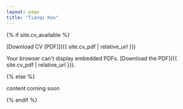 ```yaml
---
layout: page
title: "Tianqi Kou"
---
```


{% if site.cv_available %}

[Download CV [PDF]]({{ site.cv_pdf | relative_url }})

<div class="cv-container">
  <object data="{{ site.cv_pdf | relative_url }}" type="application/pdf" width="100%" height="100%">
    Your browser can't display embedded PDFs. [Download the PDF]({{ site.cv_pdf | relative_url }}).
  </object>
</div>

{% else %}

content coming soon

{% endif %}


